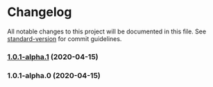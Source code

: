 # Changelog

All notable changes to this project will be documented in this file. See [standard-version](https://github.com/conventional-changelog/standard-version) for commit guidelines.

### [1.0.1-alpha.1](https://github.com/dacejs/dace-lite/compare/v1.0.1-alpha.0...v1.0.1-alpha.1) (2020-04-15)

### 1.0.1-alpha.0 (2020-04-15)
